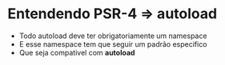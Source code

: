 # Entendendo PSR-4 => autoload

- Todo autoload deve ter obrigatoriamente um namespace 
- E esse namespace tem que seguir um padrão especifico
- Que seja compativel com **autoload**  


